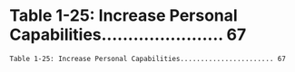 # Table 1-25: Increase Personal Capabilities....................... 67

```
Table 1-25: Increase Personal Capabilities....................... 67

```
